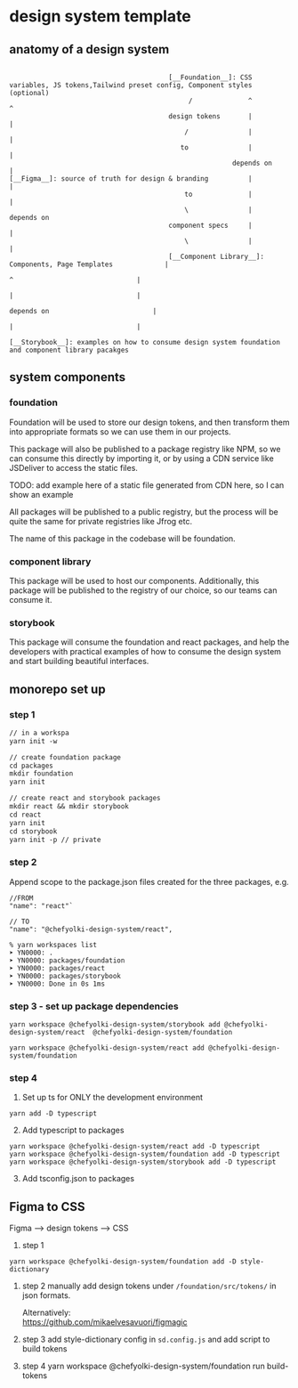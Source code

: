 # design system template

## anatomy of a design system

```

                                        [__Foundation__]: CSS variables, JS tokens,Tailwind preset config, Component styles (optional)
                                             /              ^                                           ^
                                        design tokens       |                                           |
                                            /               |                                           |
                                           to               |                                           |
                                                        depends on                                      |
[__Figma__]: source of truth for design & branding          |                                           |
                                            to              |                                           |
                                            \               |                                       depends on
                                        component specs     |                                           |
                                            \               |                                           |
                                        [__Component Library__]: Components, Page Templates             |
                                                                        ^                               |
                                                                        |                               |
                                                                    depends on                          |
                                                                        |                               |
                                                                    [__Storybook__]: examples on how to consume design system foundation and component library pacakges

```

## system components

### foundation

Foundation will be used to store our design tokens, and then
transform them into appropriate formats so we can use them in our projects.

This package will also be published to a package registry like NPM,
so we can consume this directly by importing it,
or by using a CDN service like JSDeliver to access the static files.

TODO: add example here of a static file generated from CDN here, so I can show an example

All packages will be published to a public registry, but the process will be quite the same for private registries like Jfrog etc.

The name of this package in the codebase will be foundation.

### component library

This package will be used to host our components.
Additionally, this package will be published to the registry of our choice, so our teams can consume it.

### storybook

This package will consume the foundation and react packages, and help the developers with practical examples of how to consume the design system and start building beautiful interfaces.

## monorepo set up

### step 1

```txt
// in a workspa
yarn init -w

// create foundation package
cd packages
mkdir foundation
yarn init

// create react and storybook packages
mkdir react && mkdir storybook
cd react
yarn init
cd storybook
yarn init -p // private
```

### step 2

Append scope to the package.json files created for the three packages,
e.g.

```
//FROM
"name": "react"`
```

```
// TO
"name": "@chefyolki-design-system/react",
```

```
% yarn workspaces list
➤ YN0000: .
➤ YN0000: packages/foundation
➤ YN0000: packages/react
➤ YN0000: packages/storybook
➤ YN0000: Done in 0s 1ms
```

### step 3 - set up package dependencies

```
yarn workspace @chefyolki-design-system/storybook add @chefyolki-design-system/react  @chefyolki-design-system/foundation

yarn workspace @chefyolki-design-system/react add @chefyolki-design-system/foundation
```

### step 4

1. Set up ts for ONLY the development environment

```
yarn add -D typescript
```

2. Add typescript to packages

```
yarn workspace @chefyolki-design-system/react add -D typescript
yarn workspace @chefyolki-design-system/foundation add -D typescript
yarn workspace @chefyolki-design-system/storybook add -D typescript
```

3. Add tsconfig.json to packages

## Figma to CSS

Figma --> design tokens --> CSS

1. step 1

```
yarn workspace @chefyolki-design-system/foundation add -D style-dictionary
```

1. step 2
   manually add design tokens under `/foundation/src/tokens/` in json formats.

   Alternatively:  
    https://github.com/mikaelvesavuori/figmagic

1. step 3
   add style-dictionary config in `sd.config.js` and add script to build tokens

1. step 4
   yarn workspace @chefyolki-design-system/foundation run build-tokens
